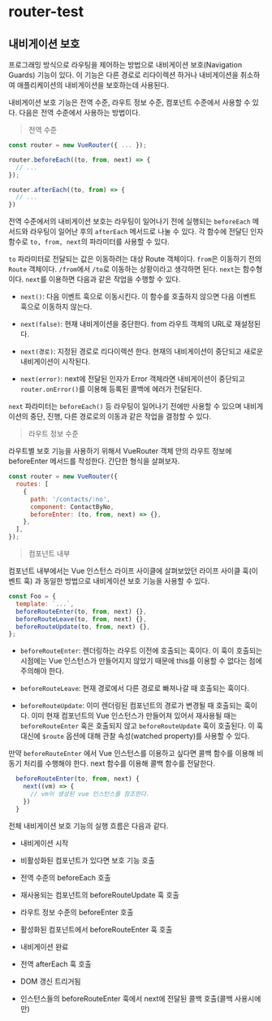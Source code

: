 # router-test

## 내비게이션 보호

프로그래밍 방식으로 라우팅을 제어하는 방법으로 내비게이션 보호(Navigation Guards) 기능이 있다. 이 기능은 다른 경로로 리다이렉션 하거나 내비게이션을 취소하여 애플리케이션의 내비게이션을 보호하는데 사용된다.

내비게이션 보호 기능은 전역 수준, 라우트 정보 수준, 컴포넌트 수준에서 사용할 수 있다.
다음은 전역 수준에서 사용하는 방법이다.

> 전역 수준

```javascript
const router = new VueRouter({ ... });

router.beforeEach((to, from, next) => {
  // ...
});

router.afterEach((to, from) => {
  // ...
})
```

전역 수준에서의 내비게이션 보호는 라우팅이 일어나기 전에 실행되는 `beforeEach` 메서드와 라우팅이 일어난 후의 `afterEach` 메서드로 나눌 수 있다. 각 함수에 전달딘 인자 함수로 `to, from, next`의 파라미터를 사용할 수 있다.

`to` 파라미터로 전달되는 값은 이동하려는 대상 Route 객체이다. `from`은 이동하기 전의 `Route` 객체이다. `/from`에서 `/to`로 이동하는 상황이라고 생각하면 된다. `next`는 함수형이다. `next`를 이용하면 다음과 같은 작업을 수행할 수 있다.

- `next()`: 다음 이벤트 훅으로 이동시킨다. 이 함수를 호출하지 않으면 다음 이벤트 훅으로 이동하지 않는다.

- `next(false)`: 현재 내비게이션을 중단한다. from 라우트 객체의 URL로 재설정된다.

- `next(경로)`: 지정된 경로로 리다이렉션 한다. 현재의 내비게이션이 중단되고 새로운 내비게이션이 시작된다.

- `next(error)`: next에 전달된 인자가 Error 객체라면 내비게이션이 중단되고 `router.onError()`를 이용해 등록된 콜백에 에러가 전달된다.

`next` 파라미터는 `beforeEach()` 등 라우팅이 일어나기 전에만 사용할 수 있으며 내비게이션의 중단, 진행, 다른 경로로의 이동과 같은 작업을 결정할 수 있다.

> 라우트 정보 수준

라우트별 보호 기능을 사용하기 위해서 VueRouter 객체 안의 라우트 정보에 beforeEnter 메서드를 작성한다. 간단한 형식을 살펴보자.

```javascript
const router = new VueRouter({
  routes: [
    {
      path: '/contacts/:no',
      component: ContactByNo,
      beforeEnter: (to, from, next) => {},
    },
  ],
});
```

> 컴포넌트 내부

컴포넌트 내부에서는 Vue 인스턴스 라이프 사이클에 살펴보았던 라이프 사이클 훅(이벤트 훅) 과 동일한 방법으로 내비게이션 보호 기능을 사용할 수 있다.

```javascript
const Foo = {
  template: `...`,
  beforeRouteEnter(to, from, next) {},
  beforeRouteLeave(to, from, next) {},
  beforeRouteUpdate(to, from, next) {},
};
```

- `beforeRouteEnter`: 렌더링하는 라우트 이전에 호출되는 훅이다. 이 훅이 호출되는 시점에는 Vue 인스턴스가 만들어지지 않았기 때문에 this를 이용할 수 없다는 점에 주의해야 한다.

- `beforeRouteLeave`: 현재 경로에서 다른 경로로 빠져나갈 때 호출되는 훅이다.

- `beforeRouteUpdate`: 이미 렌더링된 컴포넌트의 경로가 변경될 때 호출되는 훅이다. 이미 현재 컴포넌트의 Vue 인스턴스가 만들어져 있어서 재사용될 때는 `beforeRouteEnter` 훅은 호출되지 않고 `beforeRouteUpdate` 훅이 호출된다. 이 훅 대신에 `$route` 옵션에 대해 관찰 속성(watched property)를 사용할 수 있다.

만약 `beforeRouteEnter` 에서 Vue 인스턴스를 이용하고 싶다면 콜백 함수를 이용해 비동기 처리를 수행해야 한다. next 함수를 이용해 콜백 함수를 전달한다.

```javascript
  beforeRouteEnter(to, from, next) {
    next((vm) => {
      // vm이 생성된 vue 인스턴스를 참조한다.
    })
  }
```

전체 내비게이션 보호 기능의 실행 흐름은 다음과 같다.

- 내비게이션 시작

- 비활성화된 컴포넌트가 있다면 보호 기능 호출

- 전역 수준의 beforeEach 호출

- 재사용되는 컴포넌트의 beforeRouteUpdate 훅 호출

- 라우트 정보 수준의 beforeEnter 호출

- 활성화된 컴포넌트에서 beforeRouteEnter 훅 호출

- 내비게이션 완료

- 전역 afterEach 훅 호출

- DOM 갱신 트리거됨

- 인스턴스들의 beforeRouteEnter 훅에서 next에 전달된 콜백 호출(콜백 사용시에만)
